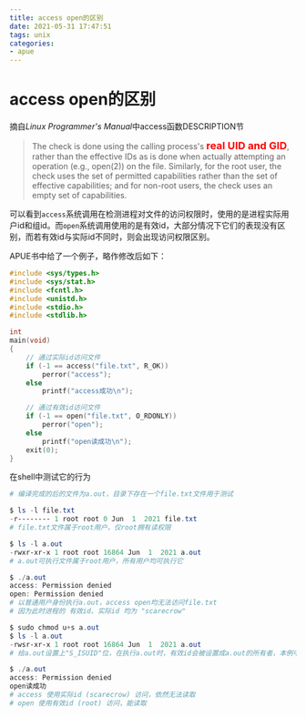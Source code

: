 ```yaml
---
title: access open的区别
date: 2021-05-31 17:47:51
tags: unix
categories:
- apue
---
```

# access open的区别
摘自*Linux Programmer's Manual*中access函数DESCRIPTION节

> The  check is done using the calling process's <font size=4 color=red>**real UID and GID**</font>, rather than the effective IDs as is done when
actually attempting an operation (e.g., open(2)) on the file.  Similarly, for the root user,  the  check  uses
the  set  of permitted capabilities rather than the set of effective capabilities; and for non-root users, the
check uses an empty set of capabilities.

可以看到`access`系统调用在检测进程对文件的访问权限时，使用的是进程实际用户id和组id。而`open`系统调用使用的是有效id，大部分情况下它们的表现没有区别，而若有效id与实际id不同时，则会出现访问权限区别。

APUE书中给了一个例子，略作修改后如下：

```c
#include <sys/types.h>
#include <sys/stat.h>
#include <fcntl.h>
#include <unistd.h>
#include <stdio.h>
#include <stdlib.h>

int
main(void)
{
    // 通过实际id访问文件
    if (-1 == access("file.txt", R_OK))
        perror("access");
    else
        printf("access成功\n");

    // 通过有效id访问文件
    if (-1 == open("file.txt", O_RDONLY))
        perror("open");
    else
        printf("open读成功\n");
    exit(0);
}
```
在shell中测试它的行为
```powershell
# 编译完成的后的文件为a.out，目录下存在一个file.txt文件用于测试

$ ls -l file.txt
-r-------- 1 root root 0 Jun  1  2021 file.txt
# file.txt文件属于root用户，仅root拥有读权限

$ ls -l a.out
-rwxr-xr-x 1 root root 16864 Jun  1  2021 a.out
# a.out可执行文件属于root用户，所有用户均可执行它

$ ./a.out
access: Permission denied
open: Permission denied
# 以普通用户身份执行a.out，access open均无法访问file.txt
# 因为此时进程的 有效id、实际id 均为 "scarecrow"

$ sudo chmod u+s a.out
$ ls -l a.out
-rwsr-xr-x 1 root root 16864 Jun  1  2021 a.out
# 给a.out设置上"S_ISUID"位，在执行a.out时，有效id会被设置成a.out的所有者，本例中为root

$ ./a.out
access: Permission denied
open读成功
# access 使用实际id (scarecrow) 访问，依然无法读取
# open 使用有效id (root) 访问，能读取
```
